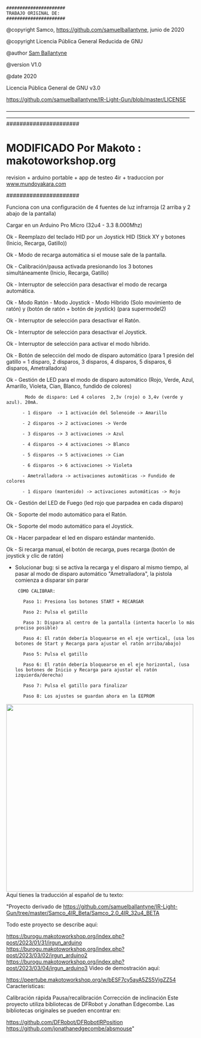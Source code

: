     ######################
    TRABAJO ORIGINAL DE:
    ######################
   
   @copyright   Samco, https://github.com/samuelballantyne, junio de 2020
   
   @copyright   Licencia Pública General Reducida de GNU
   
   @author [Sam Ballantyne](samuelballantyne@hotmail.com)
   
   @version  V1.0
   
   @date  2020
   
   Licencia Pública General de GNU v3.0
   
   https://github.com/samuelballantyne/IR-Light-Gun/blob/master/LICENSE
   
  ———————————————————————————————————————————————————————————————————————
   ######################
   
   # MODIFICADO Por Makoto : makotoworkshop.org
   
   revision + arduino portable + app de testeo 4ir + traduccion por www.mundoyakara.com
   
   ######################
   

   Funciona con una configuración de 4 fuentes de luz infrarroja (2 arriba y 2 abajo de la pantalla)
   
   Cargar en un Arduino Pro Micro (32u4 - 3.3 8.000Mhz)
   
   
   Ok - Reemplazo del teclado HID por un Joystick HID (Stick XY y botones (Inicio, Recarga, Gatillo))
   
   Ok - Modo de recarga automática si el mouse sale de la pantalla.
   
   Ok - Calibración/pausa activada presionando los 3 botones simultáneamente (Inicio, Recarga, Gatillo)
   
   Ok - Interruptor de selección para desactivar el modo de recarga automática.
   
   Ok - Modo Ratón - Modo Joystick - Modo Híbrido (Solo movimiento de ratón) y (botón de ratón + botón de joystick) (para supermodel2)
   
   Ok - Interruptor de selección para desactivar el Ratón.
   
   Ok - Interruptor de selección para desactivar el Joystick.
   
   Ok - Interruptor de selección para activar el modo híbrido.
   
   Ok - Botón de selección del modo de disparo automático (para 1 presión del gatillo = 1 disparo, 2 disparos, 3 disparos, 4 disparos, 5 disparos, 6 disparos, Ametralladora)
   
   Ok - Gestión de LED para el modo de disparo automático (Rojo, Verde, Azul, Amarillo, Violeta, Cian, Blanco, fundido de colores)
   
           Modo de disparo: Led 4 colores  2,3v (rojo) o 3,4v (verde y azul). 20mA.
           
          - 1 disparo  -> 1 activación del Solenoide -> Amarillo
          
          - 2 disparos -> 2 activaciones -> Verde
          
          - 3 disparos -> 3 activaciones -> Azul
          
          - 4 disparos -> 4 activaciones -> Blanco
          
          - 5 disparos -> 5 activaciones -> Cian
          
          - 6 disparos -> 6 activaciones -> Violeta
          
          - Ametralladora -> activaciones automáticas -> Fundido de colores
          
          - 1 disparo (mantenido) -> activaciones automáticas -> Rojo
          
   Ok - Gestión del LED de Fuego (led rojo que parpadea en cada disparo)
   
   Ok - Soporte del modo automático para el Ratón.
   
   Ok - Soporte del modo automático para el Joystick.
   
   Ok - Hacer parpadear el led en disparo estándar mantenido.
   
   Ok - Si recarga manual, el botón de recarga, pues recarga (botón de joystick y clic de ratón)
   
   - Solucionar bug: si se activa la recarga y el disparo al mismo tiempo, al pasar al modo de disparo automático "Ametralladora", la pistola comienza a disparar sin parar
      
          CÓMO CALIBRAR:
     
            Paso 1: Presiona los botones START + RECARGAR

            Paso 2: Pulsa el gatillo

            Paso 3: Dispara al centro de la pantalla (intenta hacerlo lo más preciso posible)

            Paso 4: El ratón debería bloquearse en el eje vertical, (usa los botones de Start y Recarga para ajustar el ratón arriba/abajo)

            Paso 5: Pulsa el gatillo

            Paso 6: El ratón debería bloquearse en el eje horizontal, (usa los botones de Inicio y Recarga para ajustar el ratón izquierda/derecha)

            Paso 7: Pulsa el gatillo para finalizar

            Paso 8: Los ajustes se guardan ahora en la EEPROM

<img src="ARDUINO MICRO MAKOTO.jpg"
height="500">
Aquí tienes la traducción al español de tu texto:

"Proyecto derivado de https://github.com/samuelballantyne/IR-Light-Gun/tree/master/Samco_4IR_Beta/Samco_2.0_4IR_32u4_BETA

Todo este proyecto se describe aquí:

https://burogu.makotoworkshop.org/index.php?post/2023/01/31/irgun_arduino
https://burogu.makotoworkshop.org/index.php?post/2023/03/02/irgun_arduino2
https://burogu.makotoworkshop.org/index.php?post/2023/03/04/irgun_arduino3
Video de demostración aquí:

https://peertube.makotoworkshop.org/w/bESF7cy5ayA5ZS5VjgZZ54
Características:

Calibración rápida
Pausa/recalibración
Corrección de inclinación
Este proyecto utiliza bibliotecas de DFRobot y Jonathan Edgecombe. Las bibliotecas originales se pueden encontrar en:

https://github.com/DFRobot/DFRobotIRPosition
https://github.com/jonathanedgecombe/absmouse"
